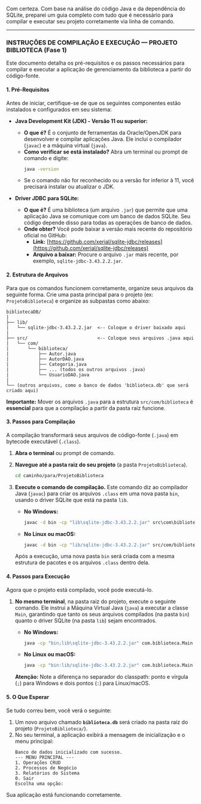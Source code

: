 Com certeza. Com base na análise do código Java e da dependência do SQLite, preparei um guia completo com tudo que é necessário para compilar e executar seu projeto corretamente via linha de comando.

-----

### **INSTRUÇÕES DE COMPILAÇÃO E EXECUÇÃO — PROJETO BIBLIOTECA (Fase 1)**

Este documento detalha os pré-requisitos e os passos necessários para compilar e executar a aplicação de gerenciamento da biblioteca a partir do código-fonte.

#### **1. Pré-Requisitos**

Antes de iniciar, certifique-se de que os seguintes componentes estão instalados e configurados em seu sistema:

  * **Java Development Kit (JDK) - Versão 11 ou superior:**

      * **O que é?** É o conjunto de ferramentas da Oracle/OpenJDK para desenvolver e compilar aplicações Java. Ele inclui o compilador (`javac`) e a máquina virtual (`java`).
      * **Como verificar se está instalado?** Abra um terminal ou prompt de comando e digite:
        ```sh
        java -version
        ```
      * Se o comando não for reconhecido ou a versão for inferior à 11, você precisará instalar ou atualizar o JDK.

  * **Driver JDBC para SQLite:**

      * **O que é?** É uma biblioteca (um arquivo `.jar`) que permite que uma aplicação Java se comunique com um banco de dados SQLite. Seu código depende disso para todas as operações de banco de dados.
      * **Onde obter?** Você pode baixar a versão mais recente do repositório oficial no GitHub:
          * **Link:** [https://github.com/xerial/sqlite-jdbc/releases](https://github.com/xerial/sqlite-jdbc/releases)
          * **Arquivo a baixar:** Procure o arquivo `.jar` mais recente, por exemplo, `sqlite-jdbc-3.43.2.2.jar`.

#### **2. Estrutura de Arquivos**

Para que os comandos funcionem corretamente, organize seus arquivos da seguinte forma. Crie uma pasta principal para o projeto (ex: `ProjetoBiblioteca`) e organize as subpastas como abaixo:

```
bibliotecaDB/
|
├── lib/
|   └── sqlite-jdbc-3.43.2.2.jar  <-- Coloque o driver baixado aqui
|
├── src/                          <-- Coloque seus arquivos .java aqui
|   └── com/
|       └── biblioteca/
|           ├── Autor.java
|           ├── AutorDAO.java
|           ├── Categoria.java
|           ├── ... (todos os outros arquivos .java)
|           └── UsuarioDAO.java
|
└── (outros arquivos, como o banco de dados 'biblioteca.db' que será criado aqui)
```

**Importante:** Mover os arquivos `.java` para a estrutura `src/com/biblioteca` é **essencial** para que a compilação a partir da pasta raiz funcione.

#### **3. Passos para Compilação**

A compilação transformará seus arquivos de código-fonte (`.java`) em bytecode executável (`.class`).

1.  **Abra o terminal** ou prompt de comando.

2.  **Navegue até a pasta raiz do seu projeto** (a pasta `ProjetoBiblioteca`).

    ```sh
    cd caminho/para/ProjetoBiblioteca
    ```

3.  **Execute o comando de compilação.** Este comando diz ao compilador Java (`javac`) para criar os arquivos `.class` em uma nova pasta `bin`, usando o driver SQLite que está na pasta `lib`.

      * **No Windows:**
        ```cmd
        javac -d bin -cp "lib\sqlite-jdbc-3.43.2.2.jar" src\com\biblioteca\*.java
        ```
      * **No Linux ou macOS:**
        ```sh
        javac -d bin -cp "lib/sqlite-jdbc-3.43.2.2.jar" src/com/biblioteca/*.java
        ```

    Após a execução, uma nova pasta `bin` será criada com a mesma estrutura de pacotes e os arquivos `.class` dentro dela.

#### **4. Passos para Execução**

Agora que o projeto está compilado, você pode executá-lo.

1.  **No mesmo terminal**, na pasta raiz do projeto, execute o seguinte comando. Ele instrui a Máquina Virtual Java (`java`) a executar a classe `Main`, garantindo que tanto os seus arquivos compilados (na pasta `bin`) quanto o driver SQLite (na pasta `lib`) sejam encontrados.

      * **No Windows:**
        ```cmd
        java -cp "bin;lib\sqlite-jdbc-3.43.2.2.jar" com.biblioteca.Main
        ```
      * **No Linux ou macOS:**
        ```sh
        java -cp "bin:lib/sqlite-jdbc-3.43.2.2.jar" com.biblioteca.Main
        ```

    **Atenção:** Note a diferença no separador do classpath: ponto e vírgula (`;`) para Windows e dois pontos (`:`) para Linux/macOS.

#### **5. O Que Esperar**

Se tudo correu bem, você verá o seguinte:

1.  Um novo arquivo chamado **`biblioteca.db`** será criado na pasta raiz do projeto (`ProjetoBiblioteca/`).
2.  No seu terminal, a aplicação exibirá a mensagem de inicialização e o menu principal:
    ```
    Banco de dados inicializado com sucesso.
    --- MENU PRINCIPAL ---
    1. Operações CRUD
    2. Processos de Negócio
    3. Relatórios do Sistema
    0. Sair
    Escolha uma opção:
    ```

Sua aplicação está funcionando corretamente.

